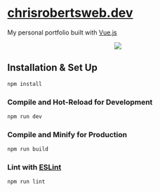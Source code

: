 # [chrisrobertsweb.dev](https://chrisrobertsweb.dev/)

My personal portfolio built with [Vue.js](https://vuejs.org/)

<p align="center">
  <img src="https://chrisrobertsweb.dev/github/crweb.jpg">
</p>

## Installation & Set Up

```sh
npm install
```

### Compile and Hot-Reload for Development

```sh
npm run dev
```

### Compile and Minify for Production

```sh
npm run build
```

### Lint with [ESLint](https://eslint.org/)

```sh
npm run lint
```
